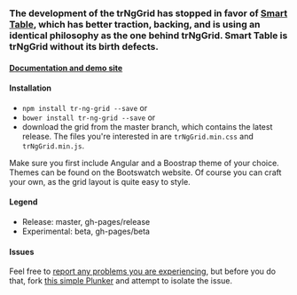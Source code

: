 ### The development of the trNgGrid has stopped in favor of [Smart Table](http://lorenzofox3.github.io/smart-table-website/), which has better traction, backing, and is using an identical philosophy as the one behind trNgGrid. Smart Table is trNgGrid without its birth defects.

#### [Documentation and demo site](http://moonstorm.github.io/trNgGrid/release)

#### Installation
- `npm install tr-ng-grid --save` or
- `bower install tr-ng-grid --save` or
- download the grid from the master branch, which contains the latest release. The files you're interested in are `trNgGrid.min.css` and `trNgGrid.min.js`. 

Make sure you first include Angular and a Boostrap theme of your choice. 
Themes can be found on the Bootswatch website. 
Of course you can craft your own, as the grid layout is quite easy to style.

#### Legend
- Release: master, gh-pages/release
- Experimental: beta, gh-pages/beta

#### Issues
 Feel free to [report any problems you are experiencing](https://github.com/MoonStorm/trNgGrid/issues), but before you do that, fork [this simple Plunker](http://plnkr.co/edit/JCLrJD?p=preview) and attempt to isolate the issue.
 
